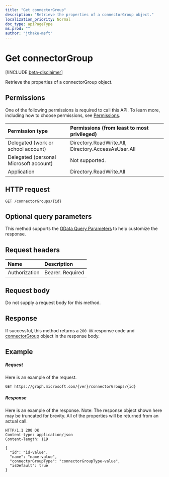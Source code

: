 ```yaml
---
title: "Get connectorGroup"
description: "Retrieve the properties of a connectorGroup object."
localization_priority: Normal
doc_type: apiPageType
ms.prod: ""
author: "jthake-msft"
---
```


# Get connectorGroup

[!INCLUDE [beta-disclaimer](../../includes/beta-disclaimer.md)]

Retrieve the properties of a connectorGroup object.
## Permissions
One of the following permissions is required to call this API. To learn more, including how to choose permissions, see [Permissions](/graph/permissions-reference).

|Permission type      | Permissions (from least to most privileged)              |
|:--------------------|:---------------------------------------------------------|
|Delegated (work or school account) | Directory.ReadWrite.All, Directory.AccessAsUser.All    |
|Delegated (personal Microsoft account) | Not supported.    |
|Application | Directory.ReadWrite.All |

## HTTP request
<!-- { "blockType": "ignored" } -->
```http
GET /connectorGroups/{id}
```
## Optional query parameters
This method supports the [OData Query Parameters](https://developer.microsoft.com/graph/docs/concepts/query_parameters) to help customize the response.

## Request headers
| Name      |Description|
|:----------|:----------|
| Authorization  | Bearer. Required|

## Request body
Do not supply a request body for this method.

## Response

If successful, this method returns a `200 OK` response code and [connectorGroup](../resources/connectorgroup.md) object in the response body.
## Example
##### Request
Here is an example of the request.
<!-- {
  "blockType": "request",
  "name": "get_connectorgroup"
}-->
```http
GET https://graph.microsoft.com/{ver}/connectorGroups/{id}
```
##### Response
Here is an example of the response. Note: The response object shown here may be truncated for brevity. All of the properties will be returned from an actual call.
<!-- {
  "blockType": "response",
  "truncated": true,
  "@odata.type": "microsoft.graph.connectorGroup"
} -->
```http
HTTP/1.1 200 OK
Content-type: application/json
Content-length: 119

{
  "id": "id-value",
  "name": "name-value",
  "connectorGroupType": "connectorGroupType-value",
  "isDefault": true
}
```

<!-- uuid: 8fcb5dbc-d5aa-4681-8e31-b001d5168d79
2015-10-25 14:57:30 UTC -->
<!--
{
  "type": "#page.annotation",
  "description": "Get connectorGroup",
  "keywords": "",
  "section": "documentation",
  "tocPath": "",
  "suppressions": []
}
-->
